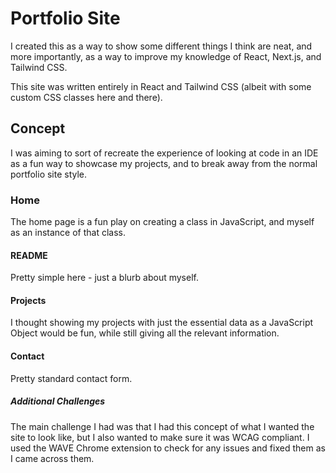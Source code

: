 # Portfolio Site

I created this as a way to show some different things I think are neat, and more importantly, as a way to improve my knowledge of React, Next.js, and Tailwind CSS.

This site was written entirely in React and Tailwind CSS (albeit with some custom CSS classes here and there).

## Concept

I was aiming to sort of recreate the experience of looking at code in an IDE as a fun way to showcase my projects, and to break away from the normal portfolio site style.

### Home

The home page is a fun play on creating a class in JavaScript, and myself as an instance of that class.

#### README

Pretty simple here - just a blurb about myself.

#### Projects

I thought showing my projects with just the essential data as a JavaScript Object would be fun, while still giving all the relevant information.

#### Contact

Pretty standard contact form.


##### Additional Challenges

The main challenge I had was that I had this concept of what I wanted the site to look like, but I also wanted to make sure it was WCAG compliant. I used the WAVE Chrome extension to check for any issues and fixed them as I came across them.
